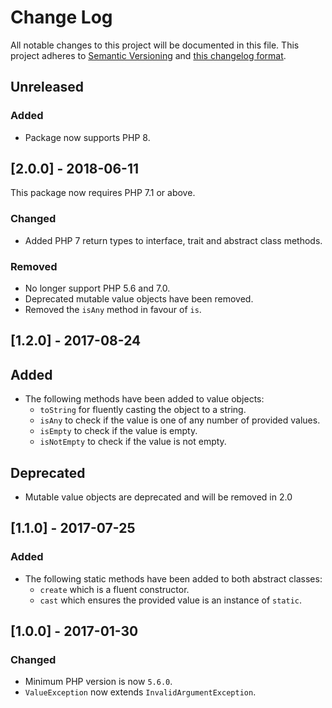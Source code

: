 # Change Log
All notable changes to this project will be documented in this file. This project adheres to
[Semantic Versioning](http://semver.org/) and [this changelog format](http://keepachangelog.com/).

## Unreleased

### Added
- Package now supports PHP 8.

## [2.0.0] - 2018-06-11

This package now requires PHP 7.1 or above.

### Changed
- Added PHP 7 return types to interface, trait and abstract class methods.

### Removed
- No longer support PHP 5.6 and 7.0.
- Deprecated mutable value objects have been removed.
- Removed the `isAny` method in favour of `is`.

## [1.2.0] - 2017-08-24

## Added
- The following methods have been added to value objects:
  - `toString` for fluently casting the object to a string.
  - `isAny` to check if the value is one of any number of provided values.
  - `isEmpty` to check if the value is empty.
  - `isNotEmpty` to check if the value is not empty.

## Deprecated
- Mutable value objects are deprecated and will be removed in 2.0

## [1.1.0] - 2017-07-25

### Added
- The following static methods have been added to both abstract classes:
  - `create` which is a fluent constructor.
  - `cast` which ensures the provided value is an instance of `static`.

## [1.0.0] - 2017-01-30

### Changed
- Minimum PHP version is now `5.6.0`.
- `ValueException` now extends `InvalidArgumentException`.

